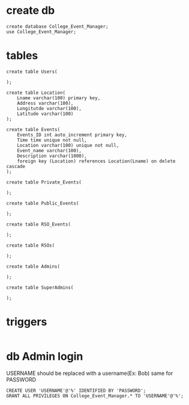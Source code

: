 # create db
```
create database College_Event_Manager;
use College_Event_Manager;
```
# tables
```
create table Users(

);

create table Location(
    Lname varchar(100) primary key,
    Address varchar(100),
    Longitutde varchar(100),
    Latitude varchar(100)
);

create table Events(
    Events_ID int auto_increment primary key,
    Time time unique not null,
    Location varchar(100) unique not null,
    Event_name varchar(100),
    Description varchar(1000),
    foreign key (Location) references Location(Lname) on delete cascade
);

create table Private_Events(

);

create table Public_Events(

);

create table RSO_Events(

);

create table RSOs(

);

create table Admins(

);

create table SuperAdmins(

);

```
# triggers
```

```
# db Admin login
USERNAME should be replaced with a username(Ex: Bob) same for PASSWORD
```
CREATE USER 'USERNAME'@'%' IDENTIFIED BY 'PASSWORD';
GRANT ALL PRIVILEGES ON College_Event_Manager.* TO 'USERNAME'@'%';
```